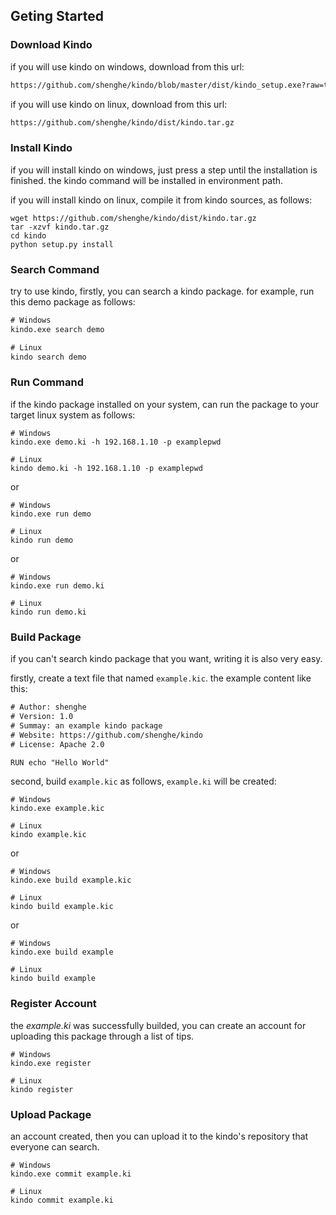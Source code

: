 ## Geting Started

### Download Kindo

if you will use kindo on windows, download from this url:

```txt
https://github.com/shenghe/kindo/blob/master/dist/kindo_setup.exe?raw=true
```

if you will use kindo on linux, download from this url:

```txt
https://github.com/shenghe/kindo/dist/kindo.tar.gz
```

### Install Kindo

if you will install kindo on windows, just press a step until the installation is finished. the kindo command will be installed in environment path.

if you will install kindo on linux, compile it from kindo sources, as follows:

```shell
wget https://github.com/shenghe/kindo/dist/kindo.tar.gz
tar -xzvf kindo.tar.gz
cd kindo
python setup.py install
```

### Search Command

try to use kindo, firstly, you can search a kindo package. for example, run this demo package as follows:

```txt
# Windows
kindo.exe search demo

# Linux
kindo search demo
```

### Run Command

if the kindo package installed on your system,  can run the package to your target linux system as follows:

```shell
# Windows
kindo.exe demo.ki -h 192.168.1.10 -p examplepwd

# Linux
kindo demo.ki -h 192.168.1.10 -p examplepwd
```

or

```shell
# Windows
kindo.exe run demo

# Linux
kindo run demo
```

or

```shell
# Windows
kindo.exe run demo.ki

# Linux
kindo run demo.ki
```

### Build Package

if you can't search kindo package that you want, writing it is also very easy.

firstly, create a text file that named `example.kic`. the example content like this:

```txt
# Author: shenghe
# Version: 1.0
# Summay: an example kindo package
# Website: https://github.com/shenghe/kindo
# License: Apache 2.0

RUN echo "Hello World"

```

second, build `example.kic` as follows, `example.ki` will be created:

```shell
# Windows
kindo.exe example.kic

# Linux
kindo example.kic
```

or

```shell
# Windows
kindo.exe build example.kic

# Linux
kindo build example.kic
```

or

```shell
# Windows
kindo.exe build example

# Linux
kindo build example
```


### Register Account

the *example.ki* was successfully builded, you can create an account for uploading this package through a list of tips.

```shell
# Windows
kindo.exe register

# Linux
kindo register
```

### Upload Package

an account created, then you can upload it to the kindo's repository that everyone can search.

```shell
# Windows
kindo.exe commit example.ki

# Linux
kindo commit example.ki
```

